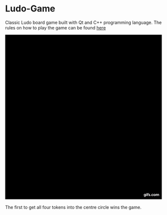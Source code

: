 # Ludo-Game
Classic Ludo board game built with Qt and C++ programming language.
The rules on how to play the game can be found [here](https://www.mastersofgames.com/rules/ludo-rules-instructions-guide.htm)


<img src="images/ludo.gif"/>


The first to get all four tokens into the centre circle wins the game.

